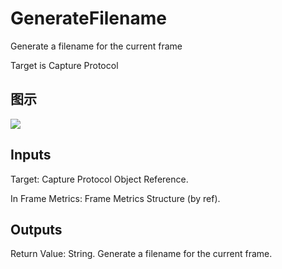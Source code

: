 # GenerateFilename

Generate a filename for the current frame

Target is Capture Protocol

## 图示

![]($-20221218-18145845.png)

## Inputs

Target: Capture Protocol Object Reference.

In Frame Metrics: Frame Metrics Structure (by ref).  

## Outputs

Return Value: String. Generate a filename for the current frame.

